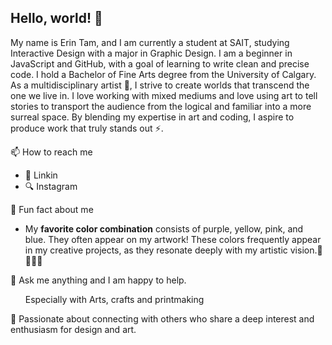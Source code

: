 ## Hello, world! 👋

My name is Erin Tam, and I am currently a student at SAIT, studying Interactive Design with a major in Graphic Design. I am a beginner in JavaScript and GitHub, with a goal of learning to write clean and precise code. I hold a Bachelor of Fine Arts degree from the University of Calgary. As a multidisciplinary artist 🎨, I strive to create worlds that transcend the one we live in. I love working with mixed mediums and love using art to tell stories to transport the audience from the logical and familiar into a more surreal space. By blending my expertise in art and coding, I aspire to produce work that truly stands out ⚡. 

📫 How to reach me
<ul>
  <li>
    👔 Linkin
  </li>
  <li>
    🔍 Instagram
  </li>
</ul>

🔖 Fun fact about me
<ul>
  <li>
My <strong>favorite color combination</strong> consists of purple, yellow, pink, and blue. They often appear on my artwork! These colors frequently appear in my creative projects, as they resonate deeply with my artistic vision.💜💗💛💙
  </li>
</ul>

💬 Ask me anything and I am happy to help. 
<ul>
  Especially with Arts, crafts and printmaking
</ul>

🤟 Passionate about connecting with others who share a deep interest and enthusiasm for design and art. 
